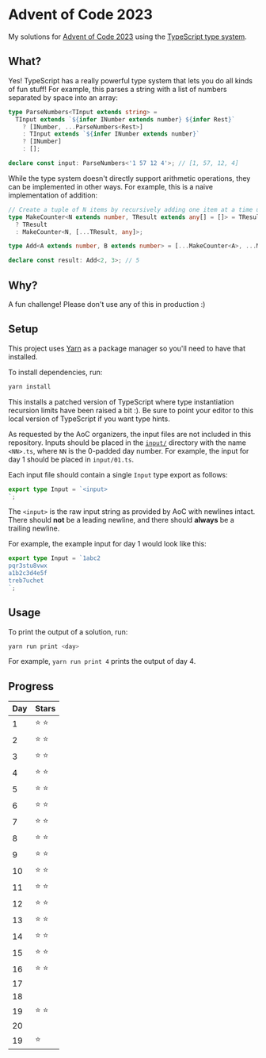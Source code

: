 # Advent of Code 2023

My solutions for [Advent of Code 2023](https://adventofcode.com/2023) using the
[TypeScript type system](https://www.typescriptlang.org/docs/handbook/2/types-from-types.html).

## What?

Yes! TypeScript has a really powerful type system that lets you do all kinds of
fun stuff! For example, this parses a string with a list of numbers separated by
space into an array:

```ts
type ParseNumbers<TInput extends string> =
  TInput extends `${infer INumber extends number} ${infer Rest}`
    ? [INumber, ...ParseNumbers<Rest>]
    : TInput extends `${infer INumber extends number}`
    ? [INumber]
    : [];

declare const input: ParseNumbers<'1 57 12 4'>; // [1, 57, 12, 4]
```

While the type system doesn't directly support arithmetic operations, they can
be implemented in other ways. For example, this is a naive implementation of
addition:

```ts
// Create a tuple of N items by recursively adding one item at a time until the length is N
type MakeCounter<N extends number, TResult extends any[] = []> = TResult['length'] extends N
  ? TResult
  : MakeCounter<N, [...TResult, any]>;

type Add<A extends number, B extends number> = [...MakeCounter<A>, ...MakeCounter<B>]['length'];

declare const result: Add<2, 3>; // 5
```

## Why?

A fun challenge! Please don't use any of this in production :)

## Setup

This project uses [Yarn](https://yarnpkg.com/) as a package manager so you'll
need to have that installed.

To install dependencies, run:

```sh
yarn install
```

This installs a patched version of TypeScript where type instantiation recursion
limits have been raised a bit :). Be sure to point your editor to this local
version of TypeScript if you want type hints.

As requested by the AoC organizers, the input files are not included in this
repository. Inputs should be placed in the [`input/`](./input) directory with
the name `<NN>.ts`, where `NN` is the 0-padded day number. For example, the
input for day 1 should be placed in `input/01.ts`.

Each input file should contain a single `Input` type export as follows:

```ts
export type Input = `<input>
`;
```

The `<input>` is the raw input string as provided by AoC with newlines intact.
There should **not** be a leading newline, and there should **always** be a
trailing newline.

For example, the example input for day 1 would look like this:

```ts
export type Input = `1abc2
pqr3stu8vwx
a1b2c3d4e5f
treb7uchet
`;
```

## Usage

To print the output of a solution, run:

```sh
yarn run print <day>
```

For example, `yarn run print 4` prints the output of day 4.

## Progress

| Day | Stars   |
| --- | ------- |
| 1   | ⭐️ ⭐️ |
| 2   | ⭐️ ⭐️ |
| 3   | ⭐️ ⭐️ |
| 4   | ⭐️ ⭐️ |
| 5   | ⭐️ ⭐️ |
| 6   | ⭐️ ⭐️ |
| 7   | ⭐️ ⭐️ |
| 8   | ⭐️ ⭐️ |
| 9   | ⭐️ ⭐️ |
| 10  | ⭐️ ⭐️ |
| 11  | ⭐️ ⭐️ |
| 12  | ⭐️ ⭐️ |
| 13  | ⭐️ ⭐️ |
| 14  | ⭐️ ⭐️ |
| 15  | ⭐️ ⭐️ |
| 16  | ⭐️ ⭐️ |
| 17  |         |
| 18  |         |
| 19  | ⭐️ ⭐️ |
| 20  |         |
| 19  | ⭐️     |
